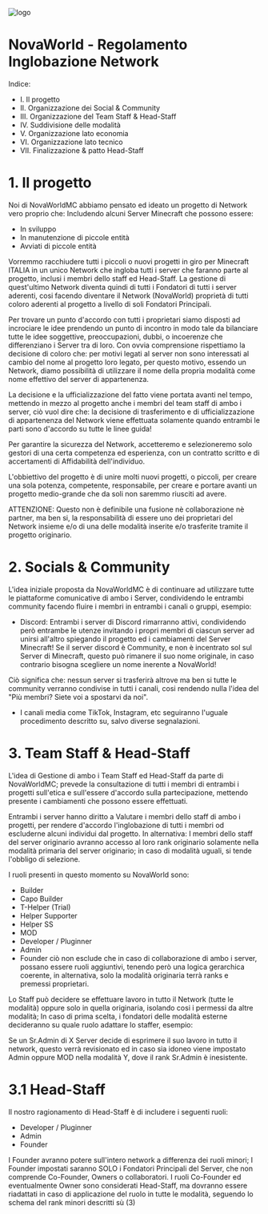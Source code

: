  ![logo](https://i.imgur.com/B53XimO.png)

# NovaWorld - Regolamento Inglobazione Network
Indice:
- I. Il progetto
- II. Organizzazione dei Social & Community
- III. Organizzazione del Team Staff & Head-Staff
- IV. Suddivisione delle modalità
- V. Organizzazione lato economia
- VI. Organizzazione lato tecnico
- VII. Finalizzazione & patto Head-Staff

## 
# 1. Il progetto
Noi di NovaWorldMC abbiamo pensato ed ideato un progetto di Network vero proprio che:
Includendo alcuni Server Minecraft che possono essere:
- In sviluppo
- In manutenzione di piccole entità
- Avviati di piccole entità

Vorremmo racchiudere tutti i piccoli o nuovi progetti in giro per Minecraft ITALIA in un unico Network che ingloba tutti i server che faranno parte al progetto, inclusi i membri dello staff ed Head-Staff.
La gestione di quest'ultimo Network diventa quindi di tutti i Fondatori di tutti i server aderenti, cosi facendo diventare il Network (NovaWorld) proprietà di tutti coloro aderenti al progetto a livello di soli Fondatori Principali.

Per trovare un punto d'accordo con tutti i proprietari siamo disposti ad incrociare le idee prendendo un punto di incontro in modo tale da bilanciare tutte le idee soggettive, preoccupazioni, dubbi, o incoerenze che differenziano i Server tra di loro.
Con ovvia comprensione rispettiamo la decisione di coloro che: per motivi legati al server non sono interessati al cambio del nome al progetto loro legato, per questo motivo, essendo un Network, diamo possibilità di utilizzare il nome della propria modalità come nome effettivo del server di appartenenza.

La decisione e la ufficializzazione del fatto viene portata avanti nel tempo, mettendo in mezzo al progetto anche i membri del team staff di ambo i server, ciò vuol dire che: la decisione di trasferimento e di ufficializzazione di appartenenza del Network viene effettuata solamente quando entrambi le parti sono d'accordo su tutte le linee guida!

Per garantire la sicurezza del Network, accetteremo e selezioneremo solo gestori di una certa competenza ed esperienza, con un contratto scritto e di accertamenti di Affidabilità dell'individuo.

L'obbiettivo del progetto è di unire molti nuovi progetti, o piccoli, per creare una sola potenza, competente, responsabile, per creare e portare avanti un progetto medio-grande che da soli non saremmo riusciti ad avere.

ATTENZIONE: Questo non è definibile una fusione nè collaborazione nè partner, ma ben si, la responsabilità di essere uno dei proprietari del Network insieme e/o di una delle modalità inserite e/o trasferite tramite il progetto originario.

##
# 2. Socials & Community
L'idea iniziale proposta da NovaWorldMC è di continuare ad utilizzare tutte le piattaforme comunicative di ambo i Server, condividendo le entrambi community facendo fluire i membri in entrambi i canali o gruppi, esempio:
* Discord: Entrambi i server di Discord rimarranno attivi, condividendo però entrambe le utenze invitando i propri membri di ciascun server ad unirsi all'altro spiegando il progetto ed i cambiamenti del Server Minecraft!
Se il server discord è Community, e non è incentrato sol sul Server di Minecraft, questo può rimanere il suo nome originale, in caso contrario bisogna scegliere un nome inerente a NovaWorld!

Ciò significa che: nessun server si trasferirà altrove ma ben si tutte le community verranno condivise in tutti i canali, cosi rendendo nulla l'idea del "Più membri? Siete voi a spostarvi da noi".

- I canali media come TikTok, Instagram, etc seguiranno l'uguale procedimento descritto su, salvo diverse segnalazioni.

##
# 3. Team Staff & Head-Staff
L'idea di Gestione di ambo i Team Staff ed Head-Staff da parte di NovaWorldMC;
prevede la consultazione di tutti i membri di entrambi i progetti sull'etica e sull'essere d'accordo sulla partecipazione, mettendo presente i cambiamenti che possono essere effettuati.

Entrambi i server hanno diritto a Valutare i membri dello staff di ambo i progetti, per rendere d'accordo l'inglobazione di tutti i membri od escluderne alcuni individui dal progetto.
In alternativa:
I membri dello staff del server originario avranno accesso al loro rank originario solamente nella modalità primaria del server originario;
in caso di modalità uguali, si tende l'obbligo di selezione.

I ruoli presenti in questo momento su NovaWorld sono:
- Builder
- Capo Builder
- T-Helper (Trial)
- Helper Supporter
- Helper SS
-  MOD
- Developer / Pluginner
- Admin
- Founder
ciò non esclude che in caso di collaborazione di ambo i server, possano essere ruoli aggiuntivi, tenendo però una logica gerarchica coerente, in alternativa, solo la modalità originaria terrà ranks e premessi proprietari.

Lo Staff può decidere se effettuare lavoro in tutto il Network (tutte le modalità) oppure solo in quella originaria, isolando cosi i permessi da altre modalità;
In caso di prima scelta, i fondatori delle modalità esterne decideranno su quale ruolo adattare lo staffer, esempio:

Se un Sr.Admin di X Server decide di esprimere il suo lavoro in tutto il network, questo verrà revisionato ed in caso sia idoneo viene impostato Admin oppure MOD nella modalità Y, dove il rank Sr.Admin è inesistente.

# 3.1 Head-Staff
Il nostro ragionamento di Head-Staff è di includere i seguenti ruoli:
- Developer / Pluginner
- Admin
- Founder

I Founder avranno potere sull'intero network a differenza dei ruoli minori;
I Founder impostati saranno SOLO i Fondatori Principali del Server, che non comprende Co-Founder, Owners o collaboratori.
I ruoli Co-Founder ed eventualmente Owner sono considerati Head-Staff, ma dovranno essere riadattati in caso di applicazione del ruolo in tutte le modalità, seguendo lo schema del rank minori descritti sù (3)

